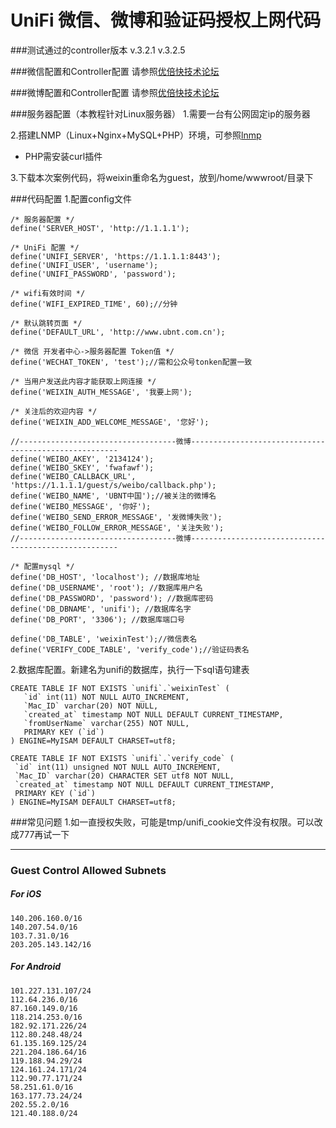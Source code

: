 UniFi 微信、微博和验证码授权上网代码
===========

###测试通过的controller版本
    v.3.2.1
    v.3.2.5

###微信配置和Controller配置
请参照[优倍快技术论坛](http://bbs.ubnt.com.cn/forum.php?mod=viewthread&tid=9914&page=1)

###微博配置和Controller配置
请参照[优倍快技术论坛](http://bbs.ubnt.com.cn/forum.php?mod=viewthread&tid=9510)

###服务器配置（本教程针对Linux服务器）
1.需要一台有公网固定ip的服务器

2.搭建LNMP（Linux+Nginx+MySQL+PHP）环境，可参照[lnmp](http://lnmp.org/install.html)
+ PHP需安装curl插件

3.下载本次案例代码，将weixin重命名为guest，放到/home/wwwroot/目录下

###代码配置
1.配置config文件

    /* 服务器配置 */
    define('SERVER_HOST', 'http://1.1.1.1');

    /* UniFi 配置 */
    define('UNIFI_SERVER', 'https://1.1.1.1:8443');
    define('UNIFI_USER', 'username');
    define('UNIFI_PASSWORD', 'password');

    /* wifi有效时间 */
    define('WIFI_EXPIRED_TIME', 60);//分钟

    /* 默认跳转页面 */
    define('DEFAULT_URL', 'http://www.ubnt.com.cn');

    /* 微信 开发者中心->服务器配置 Token值 */
    define('WECHAT_TOKEN', 'test');//需和公众号tonken配置一致

    /* 当用户发送此内容才能获取上网连接 */
    define('WEIXIN_AUTH_MESSAGE', '我要上网');

    /* 关注后的欢迎内容 */
    define('WEIXIN_ADD_WELCOME_MESSAGE', '您好');

    //-----------------------------------微博------------------------------------------------------
    define('WEIBO_AKEY', '2134124');
    define('WEIBO_SKEY', 'fwafawf');
    define('WEIBO_CALLBACK_URL', 'https://1.1.1.1/guest/s/weibo/callback.php');
    define('WEIBO_NAME', 'UBNT中国');//被关注的微博名
    define('WEIBO_MESSAGE', '你好');
    define('WEIBO_SEND_ERROR_MESSAGE', '发微博失败');
    define('WEIBO_FOLLOW_ERROR_MESSAGE', '关注失败');
    //-----------------------------------微博------------------------------------------------------

    /* 配置mysql */
    define('DB_HOST', 'localhost'); //数据库地址
    define('DB_USERNAME', 'root'); //数据库用户名
    define('DB_PASSWORD', 'password'); //数据库密码
    define('DB_DBNAME', 'unifi'); //数据库名字
    define('DB_PORT', '3306'); //数据库端口号

    define('DB_TABLE', 'weixinTest');//微信表名
    define('VERIFY_CODE_TABLE', 'verify_code');//验证码表名

2.数据库配置。新建名为unifi的数据库，执行一下sql语句建表

    CREATE TABLE IF NOT EXISTS `unifi`.`weixinTest` (
       `id` int(11) NOT NULL AUTO_INCREMENT,
       `Mac_ID` varchar(20) NOT NULL,
       `created_at` timestamp NOT NULL DEFAULT CURRENT_TIMESTAMP,
       `fromUserName` varchar(255) NOT NULL,
       PRIMARY KEY (`id`)
    ) ENGINE=MyISAM DEFAULT CHARSET=utf8;
    
    CREATE TABLE IF NOT EXISTS `unifi`.`verify_code` (
     `id` int(11) unsigned NOT NULL AUTO_INCREMENT,
     `Mac_ID` varchar(20) CHARACTER SET utf8 NOT NULL,
     `created_at` timestamp NOT NULL DEFAULT CURRENT_TIMESTAMP,
     PRIMARY KEY (`id`)
    ) ENGINE=MyISAM DEFAULT CHARSET=utf8;


###常见问题
1.如一直授权失败，可能是tmp/unifi_cookie文件没有权限。可以改成777再试一下

---

### Guest Control Allowed Subnets

##### For iOS
    
    140.206.160.0/16
    140.207.54.0/16
    103.7.31.0/16
    203.205.143.142/16
    
##### For Android    
    
    101.227.131.107/24
    112.64.236.0/16
    87.160.149.0/16
    118.214.253.0/16
    182.92.171.226/24
    112.80.248.48/24
    61.135.169.125/24
    221.204.186.64/16
    119.188.94.29/24
    124.161.24.171/24
    112.90.77.171/24
    58.251.61.0/16
    163.177.73.24/24
    202.55.2.0/16
    121.40.188.0/24
    
